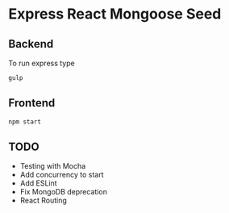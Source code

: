 # Express React Mongoose Seed
## Backend
To run express type
```sh
gulp
````

## Frontend
```sh
npm start
````

## TODO
- Testing with Mocha
- Add concurrency to start
- Add ESLint
- Fix MongoDB deprecation
- React Routing